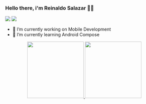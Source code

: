 ### Hello there, i'm Reinaldo Salazar 👨‍💻
  <div> 

<a href="https://www.linkedin.com/in/reisalazar/" target="_blank"><img src="https://img.shields.io/badge/-LinkedIn-%230077B5?style=for-the-badge&logo=linkedin&logoColor=white" target="_blank"></a> 
<a href = "mailto:rrsb45@gmail.com"><img src="https://img.shields.io/badge/-Gmail-%23333?style=for-the-badge&logo=gmail&logoColor=white" target="_blank"></a>
  
  </div>

- 🔭 I’m currently working on Mobile Development
- 🌱 I’m currently learning Android Compose

<div align="center">
  <a href="https://github.com/reisalazar">
  <img height="180em" src="https://github-readme-stats-git-master-reisalazar.vercel.app/api?username=reisalazar&show_icons=true&theme=dark&include_all_commits=true&count_private=true"/>
  <img height="180em" src="https://github-readme-stats-git-master-reisalazar.vercel.app//api/top-langs/?username=reisalazar&layout=compact&theme=dark"/>

</div>

  
  <!-- ##
    ![Snake animation](https://github.com/reisalazar/reisalazar/blob/output/github-contribution-grid-snake.svg)
    -->

